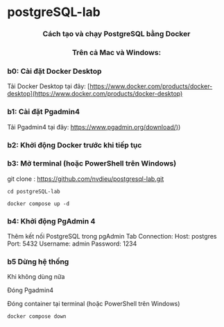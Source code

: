 # postgreSQL-lab
<h3 align="center">Cách tạo và chạy PostgreSQL bằng Docker</h3>
<h3 align="center">Trên cả Mac và Windows:</h3>


### b0: Cài đặt Docker Desktop
Tải Docker Desktop tại đây: [https://www.docker.com/products/docker-desktop](https://www.docker.com/products/docker-desktop)

### b1: Cài đặt Pgadmin4
Tải Pgadmin4 tại đây: [https://www.pgadmin.org/download/)](https://www.pgadmin.org/download/))

### b2: Khởi động Docker trước khi tiếp tục 

### b3: Mở terminal (hoặc PowerShell trên Windows)
git clone : https://github.com/nvdieu/postgresql-lab.git

    cd postgreSQL-lab

    docker compose up -d

### b4: Khởi động PgAdmin 4

Thêm kết nối PostgreSQL trong pgAdmin
    Tab Connection:
        Host: postgres
        Port: 5432
        Username: admin
        Password: 1234

### b5 Dừng hệ thống
Khi không dùng nữa

Đóng Pgadmin4

Đóng container tại terminal (hoặc PowerShell trên Windows)

    docker compose down
